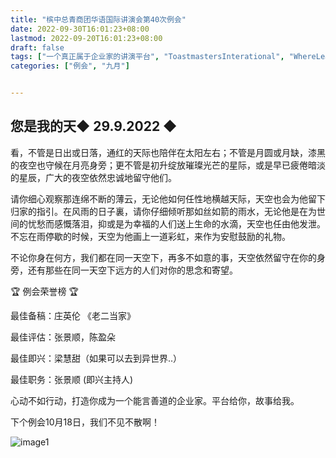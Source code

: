 ```yaml
---
title: "槟中总青商团华语国际讲演会第40次例会"
date: 2022-09-30T16:01:23+08:00
lastmod: 2022-09-20T16:01:23+08:00
draft: false
tags: ["一个真正属于企业家的讲演平台", "ToastmastersInterational", "WhereLeadersAreMade", "庄英伦", "陈盈朵", "张景顺", "梁慧甜"]
categories: ["例会", "九月"]


---
```

##  您是我的天◆ 29.9.2022 ◆

看，不管是日出或日落，通红的天际也陪伴在太阳左右；不管是月圆或月缺，漆黑的夜空也守候在月亮身旁；更不管是初升绽放璀璨光芒的星际，或是早已疲倦暗淡的星辰，广大的夜空依然忠诚地留守他们。

请你细心观察那连绵不断的薄云，无论他如何任性地横越天际，天空也会为他留下归家的指引。在风雨的日子裏，请你仔细倾听那如丝如箭的雨水，无论他是在为世间的忧愁而感慨落泪，抑或是为幸福的人们送上生命的水滴，天空也任由他发泄。不忘在雨停歇的时候，天空为他画上一道彩虹，来作为安慰鼓励的礼物。

不论你身在何方，我们都在同一天空下，再多不如意的事，天空依然留守在你的身旁，还有那些在同一天空下远方的人们对你的思念和寄望。

🏆 例会荣誉榜 🏆

最佳备稿：庄英伦 《老二当家》

最佳评估：张景顺，陈盈朵

最佳即兴：梁慧甜（如果可以去到异世界..）

最佳职务：张景顺 (即兴主持人)

心动不如行动，打造你成为一个能言善道的企业家。平台给你，故事给我。

下个例会10月18日，我们不见不散啊！ 

![image1](/tmc/file/2022/9/40/1.jpg "image1")
